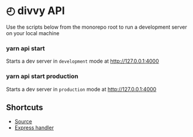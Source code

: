 # ◴ divvy API
Use the scripts below from the monorepo root to run a development server
on your local machine

### yarn api start
Starts a dev server in `development` mode at http://127.0.0.1:4000

### yarn api start production
Starts a dev server in `production` mode at http://127.0.0.1:4000

## Shortcuts
- [Source](tree/master/packages/api/src)
- [Express handler](tree/master/packages/api/src/index.js)